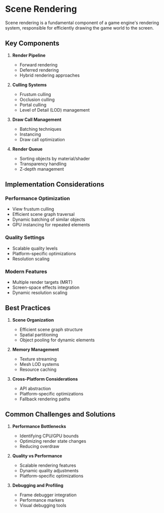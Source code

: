 # Scene Rendering

Scene rendering is a fundamental component of a game engine's rendering system, responsible for efficiently drawing the game world to the screen.

## Key Components

1. **Render Pipeline**
   - Forward rendering
   - Deferred rendering
   - Hybrid rendering approaches

2. **Culling Systems**
   - Frustum culling
   - Occlusion culling
   - Portal culling
   - Level of Detail (LOD) management

3. **Draw Call Management**
   - Batching techniques
   - Instancing
   - Draw call optimization

4. **Render Queue**
   - Sorting objects by material/shader
   - Transparency handling
   - Z-depth management

## Implementation Considerations

### Performance Optimization
- View frustum culling
- Efficient scene graph traversal
- Dynamic batching of similar objects
- GPU instancing for repeated elements

### Quality Settings
- Scalable quality levels
- Platform-specific optimizations
- Resolution scaling

### Modern Features
- Multiple render targets (MRT)
- Screen-space effects integration
- Dynamic resolution scaling

## Best Practices

1. **Scene Organization**
   - Efficient scene graph structure
   - Spatial partitioning
   - Object pooling for dynamic elements

2. **Memory Management**
   - Texture streaming
   - Mesh LOD systems
   - Resource caching

3. **Cross-Platform Considerations**
   - API abstraction
   - Platform-specific optimizations
   - Fallback rendering paths

## Common Challenges and Solutions

1. **Performance Bottlenecks**
   - Identifying CPU/GPU bounds
   - Optimizing render state changes
   - Reducing overdraw

2. **Quality vs Performance**
   - Scalable rendering features
   - Dynamic quality adjustments
   - Platform-specific optimizations

3. **Debugging and Profiling**
   - Frame debugger integration
   - Performance markers
   - Visual debugging tools
